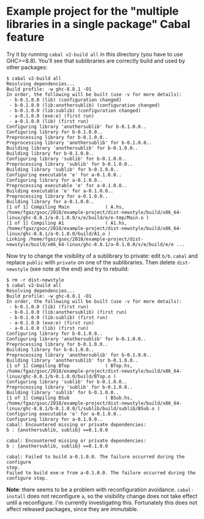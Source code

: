 # Example project for the "multiple libraries in a single package" Cabal feature

Try it by running `cabal v2-build all` in this directory
(you have to use GHC>=8.8).
You'll see that sublibraries are correctly build and used by other packages:

```
$ cabal v2-build all
Resolving dependencies...
Build profile: -w ghc-8.8.1 -O1
In order, the following will be built (use -v for more details):
 - b-0.1.0.0 (lib) (configuration changed)
 - b-0.1.0.0 (lib:anothersublib) (configuration changed)
 - b-0.1.0.0 (lib:sublib) (configuration changed)
 - a-0.1.0.0 (exe:e) (first run)
 - a-0.1.0.0 (lib) (first run)
Configuring library 'anothersublib' for b-0.1.0.0..
Configuring library for b-0.1.0.0..
Preprocessing library for b-0.1.0.0..
Preprocessing library 'anothersublib' for b-0.1.0.0..
Building library 'anothersublib' for b-0.1.0.0..
Building library for b-0.1.0.0..
Configuring library 'sublib' for b-0.1.0.0..
Preprocessing library 'sublib' for b-0.1.0.0..
Building library 'sublib' for b-0.1.0.0..
Configuring executable 'e' for a-0.1.0.0..
Configuring library for a-0.1.0.0..
Preprocessing executable 'e' for a-0.1.0.0..
Building executable 'e' for a-0.1.0.0..
Preprocessing library for a-0.1.0.0..
Building library for a-0.1.0.0..
[1 of 1] Compiling Main             ( A.hs, /home/fgaz/gsoc/2018/example-project/dist-newstyle/build/x86_64-linux/ghc-8.8.1/a-0.1.0.0/x/e/build/e/e-tmp/Main.o )
[1 of 1] Compiling A1               ( A1.hs, /home/fgaz/gsoc/2018/example-project/dist-newstyle/build/x86_64-linux/ghc-8.8.1/a-0.1.0.0/build/A1.o )
Linking /home/fgaz/gsoc/2018/example-project/dist-newstyle/build/x86_64-linux/ghc-8.8.1/a-0.1.0.0/x/e/build/e/e ...
```

Now try to change the visibility of a sublibrary to private:
edit `b/b.cabal` and replace `public` with `private` on one of the sublibraries.
Then delete `dist-newstyle` (see note at the end) and try to rebuild:

```
$ rm -r dist-newstyle
$ cabal v2-build all
Resolving dependencies...
Build profile: -w ghc-8.8.1 -O1
In order, the following will be built (use -v for more details):
 - b-0.1.0.0 (lib) (first run)
 - b-0.1.0.0 (lib:anothersublib) (first run)
 - b-0.1.0.0 (lib:sublib) (first run)
 - a-0.1.0.0 (exe:e) (first run)
 - a-0.1.0.0 (lib) (first run)
Configuring library for b-0.1.0.0..
Configuring library 'anothersublib' for b-0.1.0.0..
Preprocessing library for b-0.1.0.0..
Building library for b-0.1.0.0..
Preprocessing library 'anothersublib' for b-0.1.0.0..
Building library 'anothersublib' for b-0.1.0.0..
[1 of 1] Compiling BTop             ( BTop.hs, /home/fgaz/gsoc/2018/example-project/dist-newstyle/build/x86_64-linux/ghc-8.8.1/b-0.1.0.0/build/BTop.o )
Configuring library 'sublib' for b-0.1.0.0..
Preprocessing library 'sublib' for b-0.1.0.0..
Building library 'sublib' for b-0.1.0.0..
[1 of 1] Compiling BSub             ( BSub.hs, /home/fgaz/gsoc/2018/example-project/dist-newstyle/build/x86_64-linux/ghc-8.8.1/b-0.1.0.0/l/sublib/build/sublib/BSub.o )
Configuring executable 'e' for a-0.1.0.0..
Configuring library for a-0.1.0.0..
cabal: Encountered missing or private dependencies:
b : {anothersublib, sublib} ==0.1.0.0

cabal: Encountered missing or private dependencies:
b : {anothersublib, sublib} ==0.1.0.0

cabal: Failed to build a-0.1.0.0. The failure occurred during the configure
step.
Failed to build exe:e from a-0.1.0.0. The failure occurred during the
configure step.
```

**Note**: there seems to be a problem with reconfiguration avoidance. `cabal-install` does not reconfigure `a`, so the visibility change does not take effect until a reconfigure. I'm currently investigating this. Fortunately this does not affect released packages, since they are immutable.

